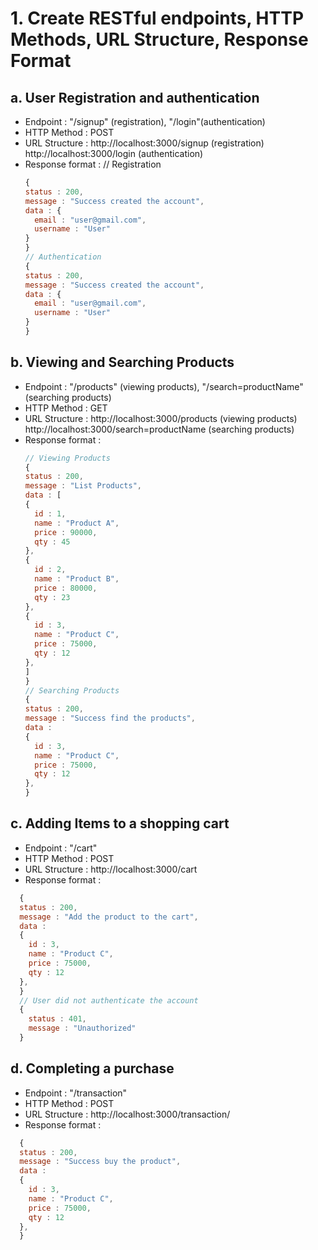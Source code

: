 # 1. Create RESTful endpoints, HTTP Methods, URL Structure, Response Format

## a. User Registration and authentication

- Endpoint : "/signup" (registration), "/login"(authentication)
- HTTP Method : POST
- URL Structure : http://localhost:3000/signup (registration)
  http://localhost:3000/login (authentication)
- Response format :
  // Registration
  ```javascript
  {
  status : 200,
  message : "Success created the account",
  data : {
    email : "user@gmail.com",
    username : "User"
  }
  }
  // Authentication
  {
  status : 200,
  message : "Success created the account",
  data : {
    email : "user@gmail.com",
    username : "User"
  }
  }
  ```

## b. Viewing and Searching Products

- Endpoint : "/products" (viewing products), "/search=productName" (searching products)
- HTTP Method : GET
- URL Structure : http://localhost:3000/products (viewing products)
  http://localhost:3000/search=productName (searching products)
- Response format :
  ```javascript
  // Viewing Products
  {
  status : 200,
  message : "List Products",
  data : [
  {
    id : 1,
    name : "Product A",
    price : 90000,
    qty : 45
  },
  {
    id : 2,
    name : "Product B",
    price : 80000,
    qty : 23
  },
  {
    id : 3,
    name : "Product C",
    price : 75000,
    qty : 12
  },
  ]
  }
  // Searching Products
  {
  status : 200,
  message : "Success find the products",
  data :
  {
    id : 3,
    name : "Product C",
    price : 75000,
    qty : 12
  },
  }
  ```

## c. Adding Items to a shopping cart

- Endpoint : "/cart"
- HTTP Method : POST
- URL Structure : http://localhost:3000/cart
- Response format :

```javascript
  {
  status : 200,
  message : "Add the product to the cart",
  data :
  {
    id : 3,
    name : "Product C",
    price : 75000,
    qty : 12
  },
  }
  // User did not authenticate the account
  {
    status : 401,
    message : "Unauthorized"
  }
```

## d. Completing a purchase

- Endpoint : "/transaction"
- HTTP Method : POST
- URL Structure : http://localhost:3000/transaction/
- Response format :

```javascript
  {
  status : 200,
  message : "Success buy the product",
  data :
  {
    id : 3,
    name : "Product C",
    price : 75000,
    qty : 12
  },
  }
```
